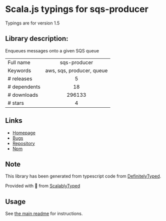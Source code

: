 
# Scala.js typings for sqs-producer

Typings are for version 1.5

## Library description:
Enqueues messages onto a given SQS queue

|                    |                 |
| ------------------ | :-------------: |
| Full name          | sqs-producer |
| Keywords           | aws, sqs, producer, queue |
| # releases         | 5 |
| # dependents       | 18 |
| # downloads        | 296133 |
| # stars            | 4 |

## Links
- [Homepage](https://github.com/bbc/sqs-producer)
- [Bugs](https://github.com/bbc/sqs-producer/issues)
- [Repository](https://github.com/bbc/sqs-producer)
- [Npm](https://www.npmjs.com/package/sqs-producer)
    


## Note
This library has been generated from typescript code from [DefinitelyTyped](https://definitelytyped.org).

Provided with :purple_heart: from [ScalablyTyped](https://github.com/oyvindberg/ScalablyTyped)

## Usage
See [the main readme](../../readme.md) for instructions.


